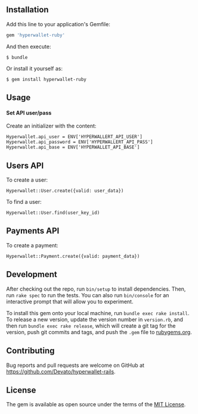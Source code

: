 ## Installation

Add this line to your application's Gemfile:

```ruby
gem 'hyperwallet-ruby'
```

And then execute:

    $ bundle

Or install it yourself as:

    $ gem install hyperwallet-ruby

## Usage

#### Set API user/pass

Create an initializer with the content:

```
Hyperwallet.api_user = ENV['HYPERWALLERT_API_USER']
Hyperwallet.api_password = ENV['HYPERWALLERT_API_PASS']
Hyperwallet.api_base = ENV['HYPERWALLET_API_BASE']
```

## Users API

To create a user:

```
Hyperwallet::User.create({valid: user_data})
```

To find a user:

```
Hyperwallet::User.find(user_key_id)
```

## Payments API

To create a payment:

```
Hyperwallet::Payment.create({valid: payment_data})
```


## Development

After checking out the repo, run `bin/setup` to install dependencies. Then, run `rake spec` to run the tests. You can also run `bin/console` for an interactive prompt that will allow you to experiment.

To install this gem onto your local machine, run `bundle exec rake install`. To release a new version, update the version number in `version.rb`, and then run `bundle exec rake release`, which will create a git tag for the version, push git commits and tags, and push the `.gem` file to [rubygems.org](https://rubygems.org).

## Contributing

Bug reports and pull requests are welcome on GitHub at https://github.com/Devato/hyperwallet-rails.


## License

The gem is available as open source under the terms of the [MIT License](http://opensource.org/licenses/MIT).

